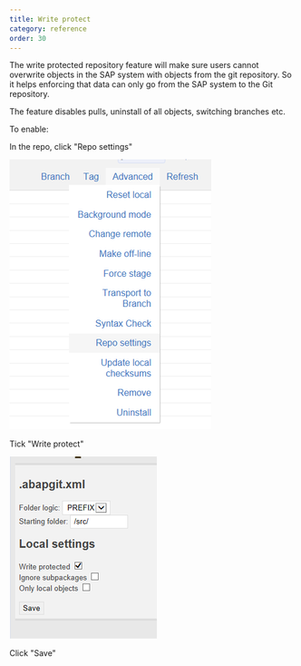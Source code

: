 ```yaml
---
title: Write protect
category: reference
order: 30
---
```


The write protected repository feature will make sure users cannot overwrite objects in the SAP system with objects from the git repository. So it helps enforcing that data can only go from the SAP system to the Git repository.

The feature disables pulls, uninstall of all objects, switching branches etc.

To enable:

In the repo, click "Repo settings"

![](img/repo_settings_click.png)

Tick "Write protect"

![](img/repo_settings_write.png)

Click "Save"